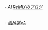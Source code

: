 ###### - AI [ReMIXのブログ](https://remix-yh.net/category/ai/)
###### - [脳科学×A](http://neuro-educator.com/)

